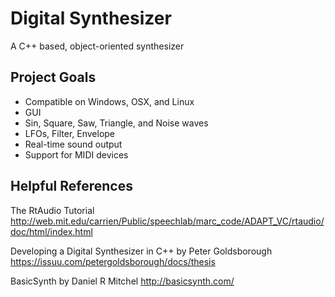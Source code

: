 # Digital Synthesizer
A C++ based, object-oriented synthesizer

## Project Goals
* Compatible on Windows, OSX, and Linux
* GUI
* Sin, Square, Saw, Triangle, and Noise waves
* LFOs, Filter, Envelope
* Real-time sound output
* Support for MIDI devices

## Helpful References
The RtAudio Tutorial
http://web.mit.edu/carrien/Public/speechlab/marc_code/ADAPT_VC/rtaudio/doc/html/index.html

Developing a Digital Synthesizer in C++ by Peter Goldsborough
https://issuu.com/petergoldsborough/docs/thesis

BasicSynth by Daniel R Mitchel
http://basicsynth.com/
